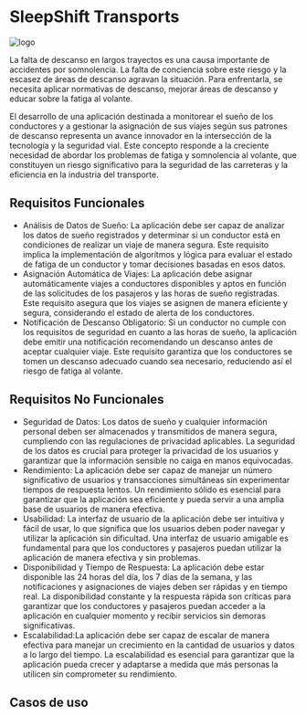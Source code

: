 # SleepShift Transports

![logo](https://github.com/CarlosCorralesY/Construccion_SleepShift_Transports/assets/90006714/6798ac6f-e8b4-42f4-a5df-3a5c5fe6d3f9)


La falta de descanso en largos trayectos es una causa importante de accidentes por somnolencia. La falta de conciencia sobre este riesgo y la escasez de áreas de descanso agravan la situación. Para enfrentarla, se necesita aplicar normativas de descanso, mejorar áreas de descanso y educar sobre la fatiga al volante.

El desarrollo de una aplicación destinada a monitorear el sueño de los conductores y a gestionar la asignación de sus viajes según sus patrones de descanso representa un avance innovador en la intersección de la tecnología y la seguridad vial. Este concepto responde a la creciente necesidad de abordar los problemas de fatiga y somnolencia al volante, que constituyen un riesgo significativo para la seguridad de las carreteras y la eficiencia en la industria del transporte.

## Requisitos Funcionales
- Análisis de Datos de Sueño: La aplicación debe ser capaz de analizar los datos de sueño registrados y determinar si un conductor está en condiciones de realizar un viaje de manera segura. Este requisito implica la implementación de algoritmos y lógica para evaluar el estado de fatiga de un conductor y tomar decisiones basadas en esos datos.
- Asignación Automática de Viajes: La aplicación debe asignar automáticamente viajes a conductores disponibles y aptos en función de las solicitudes de los pasajeros y las horas de sueño registradas. Este requisito asegura que los viajes se asignen de manera eficiente y segura, considerando el estado de alerta de los conductores.
- Notificación de Descanso Obligatorio: Si un conductor no cumple con los requisitos de seguridad en cuanto a las horas de sueño, la aplicación debe emitir una notificación recomendando un descanso antes de aceptar cualquier viaje. Este requisito garantiza que los conductores se tomen un descanso adecuado cuando sea necesario, reduciendo así el riesgo de fatiga al volante.

## Requisitos No Funcionales
- Seguridad de Datos: Los datos de sueño y cualquier información personal deben ser almacenados y transmitidos de manera segura, cumpliendo con las regulaciones de privacidad aplicables. La seguridad de los datos es crucial para proteger la privacidad de los usuarios y garantizar que la información sensible no caiga en manos equivocadas.
- Rendimiento:  La aplicación debe ser capaz de manejar un número significativo de usuarios y transacciones simultáneas sin experimentar tiempos de respuesta lentos. Un rendimiento sólido es esencial para garantizar que la aplicación sea eficiente y pueda servir a una amplia base de usuarios de manera efectiva.
- Usabilidad: La interfaz de usuario de la aplicación debe ser intuitiva y fácil de usar, lo que significa que los usuarios deben poder navegar y utilizar la aplicación sin dificultad. Una interfaz de usuario amigable es fundamental para que los conductores y pasajeros puedan utilizar la aplicación de manera efectiva y sin problemas.
- Disponibilidad y Tiempo de Respuesta: La aplicación debe estar disponible las 24 horas del día, los 7 días de la semana, y las notificaciones y asignaciones de viajes deben ser rápidas y en tiempo real. La disponibilidad constante y la respuesta rápida son críticas para garantizar que los conductores y pasajeros puedan acceder a la aplicación en cualquier momento y recibir servicios sin demoras significativas.
- Escalabilidad:La aplicación debe ser capaz de escalar de manera efectiva para manejar un crecimiento en la cantidad de usuarios y datos a lo largo del tiempo. La escalabilidad es esencial para garantizar que la aplicación pueda crecer y adaptarse a medida que más personas la utilicen sin comprometer su rendimiento.

## Casos de uso
